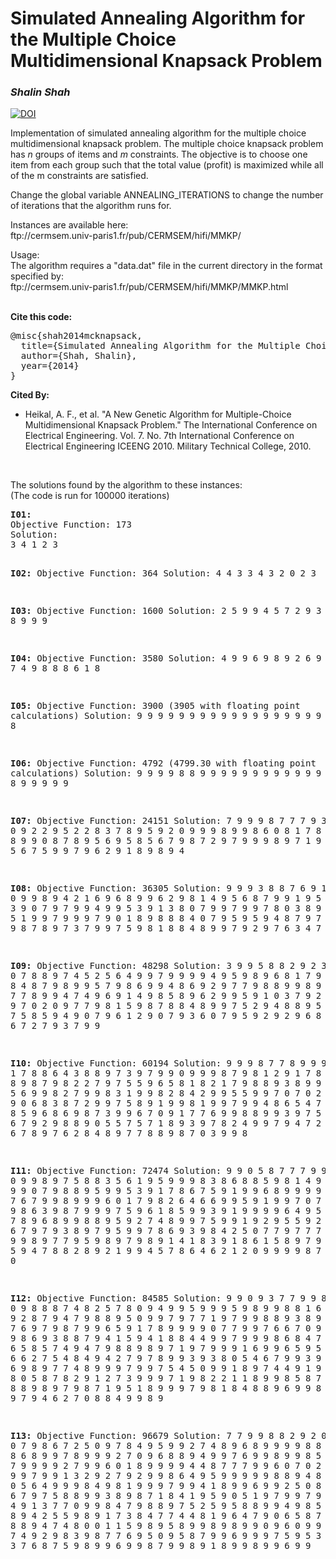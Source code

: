 <H1>Simulated Annealing Algorithm for the Multiple Choice Multidimensional Knapsack Problem</H1>

<i><h3>Shalin Shah</h3></i>
<a href="https://zenodo.org/badge/latestdoi/134318963"><img src="https://zenodo.org/badge/134318963.svg" alt="DOI"></a>

<P>Implementation of simulated annealing algorithm for the multiple choice  multidimensional knapsack problem. The multiple choice knapsack problem has <I>n</I> groups of items and <I>m</I> constraints. The objective is to choose one item from each group such that the total value (profit) is maximized while all of the m constraints are satisfied. </P>

<P>Change the global variable ANNEALING_ITERATIONS to change the number of iterations that the algorithm runs for.</P>
<P>Instances are available here:<br>
ftp://cermsem.univ-paris1.fr/pub/CERMSEM/hifi/MMKP/</p>
<P>Usage:<BR>The algorithm requires a "data.dat" file in the current directory in the format specified by:<br>
ftp://cermsem.univ-paris1.fr/pub/CERMSEM/hifi/MMKP/MMKP.html</P>
<br>
<b>Cite this code:</b>
<pre>
@misc{shah2014mcknapsack,
  title={Simulated Annealing Algorithm for the Multiple Choice Multidimensional Knapsack Problem},
  author={Shah, Shalin},
  year={2014}
}
</pre>
<b>Cited By:</b>
<ul>
  <li>Heikal, A. F., et al. "A New Genetic Algorithm for Multiple-Choice Multidimensional Knapsack Problem." The International Conference on Electrical Engineering. Vol. 7. No. 7th International Conference on Electrical Engineering ICEENG 2010. Military Technical College, 2010.</li>
</ul><br>
<p>The solutions found by the algorithm to these instances:<br>
(The code is run for 100000 iterations)</P>
<pre>
<b>I01:
</b>Objective Function: 173
Solution:
3 4 1 2 3

<b>I02:
</b>Objective Function: 364
Solution:
4 4 3 3 4 3 2 0 2 3

<b>I03:
</b>Objective Function: 1600
Solution:
2 5 9 9 4 5 7 2 9 3 9 8 9 9 9

<b>I04:
</b>Objective Function: 3580
Solution:
4 9 9 6 9 8 9 2 6 9 4 7 4 9 8 8 8 6 1 8

<b>I05:
</b>Objective Function: 3900 (3905 with floating point calculations)
Solution: 
9  9  9  9  9  9  9  9  9  9  9  9  9  9  9  9  9  9  9  9  9  9  9  9  8

<b>I06:
</b>Objective Function: 4792 (4799.30 with floating point calculations)
Solution:
9 9 9 9 8 8 9 9 9 9 9 9 9 9 9 9 9 9 9 9 9 9 9 9 8 9 9 9 9 9

<b>I07:
</b>Objective Function: 24151
Solution:
7 9 9 9 8 7 7 7 9 3 4 0 9 2 2 9 5 2 2 8 3 7 8 9 5 9 2 0 9 9 9 8 9 9 8 6 0 8 1 7
8 4 8 5 8 9 8 8 9 9 0 8 7 8 9 5 6 9 5 8 5 6 7 9 8 7 2 9 7 9 9 9 8 9 7 1 9 8 9 7
8 8 8 5 6 7 5 9 9 7 9 6 2 9 1 8 9 8 9 4

<b>I08:
</b>Objective Function: 36305
Solution:
9 9 9 3 8 8 7 6 9 1 4 0 9 9 8 9 4 2 1 6 9 6 8 9 9 6 2 9 8 1 4 9 5 6 8 7 9 9 1 9
5 0 9 9 9 5 6 3 9 0 7 9 7 9 9 4 9 9 5 3 9 1 3 8 0 7 9 9 7 9 9 7 8 0 3 8 9 9 6 7
4 7 8 5 1 9 9 7 9 9 9 7 9 0 1 8 9 8 8 8 4 0 7 9 5 9 5 9 4 8 7 9 7 5 9 8 9 9 8 9
8 7 8 9 7 3 7 9 9 7 5 9 8 1 8 8 4 8 9 9 7 9 2 9 7 6 3 4 7 6

<b>I09:
</b>Objective Function: 48298
Solution:
3 9 9 5 8 8 2 9 2 3 4 0 7 8 8 9 7 4 5 2 5 6 4 9 9 7 9 9 9 9 4 9 5 9 8 9 6 8 1 7
9 7 3 9 4 5 6 8 4 8 7 9 8 9 9 5 7 9 8 6 9 9 4 8 6 9 2 9 7 7 9 8 8 9 9 8 9 8 7 9
8 9 8 7 7 8 9 9 4 7 4 9 6 9 1 4 9 8 5 8 9 6 2 9 9 5 9 1 0 3 7 9 2 7 5 8 9 3 1 9
7 0 2 0 9 7 7 9 8 1 5 9 8 7 8 8 4 8 9 9 7 5 2 9 4 8 8 9 5 9 9 3 7 9 6 7 5 8 5 9
4 9 0 7 9 6 1 2 9 0 7 9 3 6 0 7 9 5 9 2 9 2 9 6 8 0 9 9 9 9 7 6 7 2 7 9 3 7 9 9

<b>I10:
</b>Objective Function: 60194
Solution:
9 9 9 8 7 7 8 9 9 9 9 1 7 8 8 6 4 3 8 8 9 7 3 9 7 9 9 0 9 9 9 8 7 9 8 1 2 9 1 7
8 7 8 0 7 9 6 8 9 8 7 9 8 2 2 7 9 7 5 5 9 6 5 8 1 8 2 1 7 9 8 8 9 3 8 9 9 1 7 9
8 7 4 5 6 9 9 8 2 7 9 9 8 3 1 9 9 8 2 8 4 2 9 9 5 5 9 9 7 0 7 0 2 2 2 1 9 9 6 9
0 6 8 3 8 7 2 9 9 7 5 8 9 1 9 9 8 1 9 9 7 9 9 4 8 6 5 4 7 6 9 3 4 7 9 8 5 9 6 8
6 9 8 7 3 9 9 6 7 0 9 1 7 7 6 9 9 8 8 9 9 3 9 7 5 9 9 9 7 5 8 6 7 9 2 9 8 8 9 0
5 5 7 5 7 1 8 9 3 9 7 8 2 4 9 9 7 9 4 7 2 6 7 9 7 8 5 6 7 8 9 7 6 2 8 4 8 9 7 7
8 8 9 8 7 0 3 9 9 8

<b>I11:
</b>Objective Function: 72474
Solution:
9 9 0 5 8 7 7 7 9 9 9 0 9 9 8 9 7 5 8 8 3 5 6 1 9 5 9 9 9 8 3 8 6 8 8 5 9 8 1 4
9 9 3 9 9 8 9 9 9 0 7 9 8 8 9 5 9 9 5 3 9 1 7 8 6 7 5 9 1 9 9 6 8 9 9 9 9 4 7 9
9 9 8 7 6 7 9 9 8 9 9 9 6 0 1 7 9 8 2 6 4 6 6 9 9 5 9 1 9 9 7 0 7 5 5 8 9 9 9 9
8 6 3 9 8 7 9 9 9 7 5 9 6 1 8 5 9 9 3 9 1 9 9 9 9 6 4 9 5 6 3 7 8 9 7 7 8 9 6 8
9 9 8 8 9 5 9 2 7 4 8 9 9 7 5 9 9 1 9 2 9 5 5 9 2 9 7 1 9 9 9 6 7 9 7 9 3 8 9 7
9 5 9 9 7 8 6 9 3 9 8 4 2 5 0 7 7 9 7 7 7 0 2 9 4 9 7 9 9 8 9 7 7 9 5 9 8 9 7 9
8 9 1 4 1 8 3 9 1 8 6 1 5 8 9 7 9 8 7 8 3 7 8 5 9 4 7 8 8 2 8 9 2 1 9 9 4 5 7 8
6 4 6 2 1 2 0 9 9 9 9 8 7 9 0 8 9 3 5 0

<b>I12:
</b>Objective Function: 84585
Solution:
9 9 0 9 3 7 7 9 9 8 4 0 9 8 8 8 7 4 8 2 5 7 8 0 9 4 9 9 5 9 9 9 5 9 8 9 9 8 8 1
6 7 9 5 1 3 6 9 2 8 7 9 4 7 9 8 8 9 5 0 9 9 7 9 7 7 1 9 7 9 9 8 8 9 3 8 9 8 9 4
7 9 8 7 6 9 7 9 8 7 9 9 6 5 9 1 7 8 9 9 9 9 0 7 7 9 9 7 6 6 7 0 9 5 8 8 8 3 9 9
8 6 9 3 8 8 7 9 4 1 5 9 4 1 8 8 4 4 9 9 7 9 9 9 8 6 8 4 7 6 9 3 8 9 9 6 5 8 5 7
4 9 4 7 9 8 8 9 8 9 7 1 9 7 9 9 9 1 6 9 9 6 5 9 5 5 7 9 9 9 9 6 6 2 7 5 4 8 4 9
4 2 7 9 7 8 9 9 3 9 3 8 0 5 4 6 7 9 9 3 9 6 9 9 4 6 1 6 9 8 9 7 7 4 8 9 9 9 7 9
9 7 5 4 5 0 9 9 1 8 9 7 4 4 9 1 9 9 0 5 9 9 8 8 0 5 8 7 8 2 9 1 2 7 3 9 9 9 7 1
9 8 2 2 1 1 8 9 9 8 5 8 7 9 8 8 2 6 9 8 8 9 8 9 7 9 8 7 1 9 5 1 8 9 9 9 7 9 8 1
8 4 8 8 9 6 9 9 8 6 9 9 0 5 4 9 7 9 4 6 2 7 0 8 8 4 9 9 8 9

<b>I13:
</b>Objective Function: 96679
Solution:
7 7 9 9 8 8 2 9 2 0 5 0 7 9 8 6 7 2 5 0 9 7 8 4 9 5 9 9 2 7 4 8 9 6 8 9 9 9 9 8
8 7 8 5 7 5 9 8 6 8 9 9 7 8 9 9 9 2 7 0 9 6 8 8 9 4 9 9 7 6 9 9 8 9 9 8 5 6 6 9
8 7 9 7 9 9 9 9 2 7 9 9 6 0 1 8 9 9 9 9 4 4 8 7 7 7 9 9 6 0 7 0 2 7 9 8 8 8 9 9
9 7 9 9 1 3 2 9 2 7 9 2 9 9 8 6 4 9 5 9 9 9 9 9 8 8 9 4 8 6 9 7 7 9 1 0 5 6 4 9
9 9 8 4 9 8 1 9 9 9 7 9 9 4 1 8 9 9 6 9 9 2 5 0 8 9 7 9 0 3 7 6 7 9 7 5 8 8 9 9
3 8 9 8 7 1 8 4 1 9 5 9 0 5 1 9 7 9 9 7 9 6 7 9 9 9 5 4 9 1 3 7 7 0 9 9 8 4 7 9
8 8 9 7 5 2 5 9 5 8 8 9 9 4 9 8 5 9 7 7 8 1 8 8 9 4 2 5 5 9 8 9 1 7 3 8 4 7 7 4
4 8 1 9 6 4 7 9 0 6 5 8 7 8 7 8 2 7 9 8 8 9 4 7 4 8 0 0 1 1 5 9 8 9 5 8 9 9 8 9
8 9 9 0 9 6 0 9 9 6 4 9 9 9 9 7 4 9 2 9 8 3 9 8 7 7 6 9 5 0 9 5 8 7 9 9 6 9 9 9
7 5 9 5 3 9 9 9 9 3 9 3 7 6 8 7 5 9 8 9 9 6 9 9 8 7 9 9 8 9 1 8 9 9 8 9 9 6 9 9
</pre>

